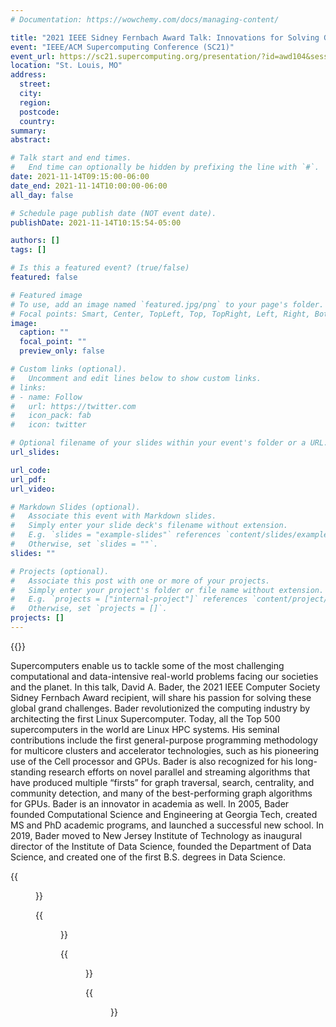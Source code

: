 ```yaml
---
# Documentation: https://wowchemy.com/docs/managing-content/

title: "2021 IEEE Sidney Fernbach Award Talk: Innovations for Solving Global Grand Challenges"
event: "IEEE/ACM Supercomputing Conference (SC21)"
event_url: https://sc21.supercomputing.org/presentation/?id=awd104&sess=sess246
location: "St. Louis, MO"
address:
  street:
  city:
  region:
  postcode:
  country:
summary:
abstract:

# Talk start and end times.
#   End time can optionally be hidden by prefixing the line with `#`.
date: 2021-11-14T09:15:00-06:00
date_end: 2021-11-14T10:00:00-06:00
all_day: false

# Schedule page publish date (NOT event date).
publishDate: 2021-11-14T10:15:54-05:00

authors: []
tags: []

# Is this a featured event? (true/false)
featured: false

# Featured image
# To use, add an image named `featured.jpg/png` to your page's folder. 
# Focal points: Smart, Center, TopLeft, Top, TopRight, Left, Right, BottomLeft, Bottom, BottomRight.
image:
  caption: ""
  focal_point: ""
  preview_only: false

# Custom links (optional).
#   Uncomment and edit lines below to show custom links.
# links:
# - name: Follow
#   url: https://twitter.com
#   icon_pack: fab
#   icon: twitter

# Optional filename of your slides within your event's folder or a URL.
url_slides:

url_code:
url_pdf:
url_video:

# Markdown Slides (optional).
#   Associate this event with Markdown slides.
#   Simply enter your slide deck's filename without extension.
#   E.g. `slides = "example-slides"` references `content/slides/example-slides.md`.
#   Otherwise, set `slides = ""`.
slides: ""

# Projects (optional).
#   Associate this post with one or more of your projects.
#   Simply enter your project's folder or file name without extension.
#   E.g. `projects = ["internal-project"]` references `content/project/deep-learning/index.md`.
#   Otherwise, set `projects = []`.
projects: []
---
```


{{<youtube mvRSPh9pj0c>}}

Supercomputers enable us to tackle some of the most challenging computational and data-intensive real-world problems facing our societies and the planet. In this talk, David A. Bader, the 2021 IEEE Computer Society Sidney Fernbach Award recipient, will share his passion for solving these global grand challenges. Bader revolutionized the computing industry by architecting the first Linux Supercomputer. Today, all the Top 500 supercomputers in the world are Linux HPC systems. His seminal contributions include the first general-purpose programming methodology for multicore clusters and accelerator technologies, such as his pioneering use of the Cell processor and GPUs. Bader is also recognized for his long-standing research efforts on novel parallel and streaming algorithms that have produced multiple “firsts” for graph traversal, search, centrality, and community detection, and many of the best-performing graph algorithms for GPUs. Bader is an innovator in academia as well. In 2005, Bader founded Computational Science and Engineering at Georgia Tech, created MS and PhD academic programs, and launched a successful new school. In 2019, Bader moved to New Jersey Institute of Technology as inaugural director of the Institute of Data Science, founded the Department of Data Science, and created one of the first B.S. degrees in Data Science.

{{<figure src="certificate.jpg">}}

{{<figure src="pic2.jpg" caption="Bill Gropp presents IEEE Sidney Fernbach Award to David Bader at SC21.">}}

{{<figure src="pic3.jpg">}}

{{<figure src="pic4.jpg">}}



